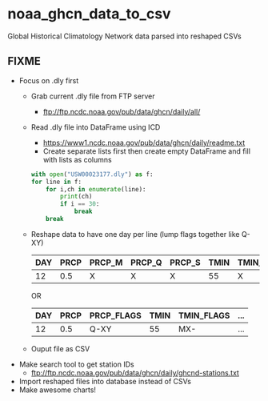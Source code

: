 # noaa_ghcn_data_to_csv
Global Historical Climatology Network data parsed into reshaped CSVs


## FIXME
* Focus on .dly first
  * Grab current .dly file from FTP server
    * ftp://ftp.ncdc.noaa.gov/pub/data/ghcn/daily/all/
  * Read .dly file into DataFrame using ICD
    * https://www1.ncdc.noaa.gov/pub/data/ghcn/daily/readme.txt
    * Create separate lists first then create empty DataFrame and fill with lists as columns
    ```python
    with open("USW00023177.dly") as f:
    for line in f:
        for i,ch in enumerate(line):
            print(ch)
            if i == 30:
                break
        break
    ```
  * Reshape data to have one day per line (lump flags together like Q-XY)
  
    | DAY | PRCP | PRCP_M | PRCP_Q | PRCP_S | TMIN | TMIN_M | ... |
    | --- | ---- | ------ | ------ | ------ | ---- | ------ | --- |
    | 12  | 0.5  | X      | X      |  X     | 55   | X      | ... |
    
    OR
    
    | DAY | PRCP | PRCP_FLAGS | TMIN | TMIN_FLAGS | ... |
    | --- | ---- | ---------- | ---- | ---------- | --- |
    | 12  | 0.5  | Q-XY       | 55   | MX-        | ... |
    
  * Ouput file as CSV
* Make search tool to get station IDs
  * ftp://ftp.ncdc.noaa.gov/pub/data/ghcn/daily/ghcnd-stations.txt
* Import reshaped files into database instead of CSVs
* Make awesome charts!
